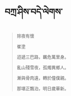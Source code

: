 # བཀྲ་ཤིས་བདེ་ལེགས་
> 除夜有懷
> 
> 崔塗
> 
> 迢遞三巴路，羈危萬里身。
> 
> 亂山殘雪夜，孤燭異鄉人。
> 
> 漸與骨肉遠，轉於僮僕親。
> 
> 那堪正飄泊，明日歲華新。
>